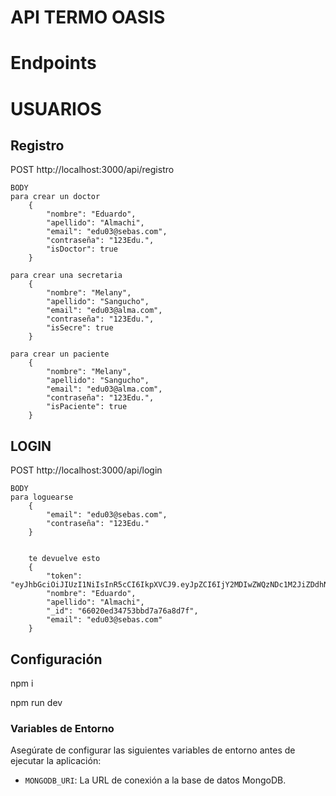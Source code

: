 # API TERMO OASIS

# Endpoints

# USUARIOS

## Registro

POST
http://localhost:3000/api/registro

```
BODY
para crear un doctor
    {
        "nombre": "Eduardo",
        "apellido": "Almachi",
        "email": "edu03@sebas.com",
        "contraseña": "123Edu.",
        "isDoctor": true
    }

para crear una secretaria
    {
        "nombre": "Melany",
        "apellido": "Sangucho",
        "email": "edu03@alma.com",
        "contraseña": "123Edu.",
        "isSecre": true
    }

para crear un paciente
    {
        "nombre": "Melany",
        "apellido": "Sangucho",
        "email": "edu03@alma.com",
        "contraseña": "123Edu.",
        "isPaciente": true
    }

```

## LOGIN

POST
http://localhost:3000/api/login

```
BODY
para loguearse
    {
        "email": "edu03@sebas.com",
        "contraseña": "123Edu."
    }


    te devuelve esto
    {
        "token": "eyJhbGciOiJIUzI1NiIsInR5cCI6IkpXVCJ9.eyJpZCI6IjY2MDIwZWQzNDc1M2JiZDdhNzZhOGQ3ZiIsInJvbCI6InVzdWFyaW8iLCJpYXQiOjE3MTE0MjQ1MzgsImV4cCI6MTcxMTUxMDkzOH0.r1fEotj0Qr23Txlg0wnFSvnVSZJMl4LBbBxTHZ5aPqU",
        "nombre": "Eduardo",
        "apellido": "Almachi",
        "_id": "66020ed34753bbd7a76a8d7f",
        "email": "edu03@sebas.com"
    }
```

## Configuración

npm i

npm run dev

### Variables de Entorno

Asegúrate de configurar las siguientes variables de entorno antes de ejecutar la aplicación:

- `MONGODB_URI`: La URL de conexión a la base de datos MongoDB.
